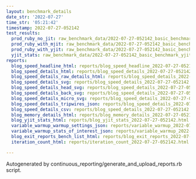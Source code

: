 ```yaml
---
layout: benchmark_details
date_str: '2022-07-27'
time_str: '05:21:42'
timestamp: 2022-07-27-052142
test_results:
  prod_ruby_no_jit: raw_benchmark_data/2022-07-27-052142_basic_benchmark_prod_ruby_no_jit.json
  prod_ruby_with_mjit: raw_benchmark_data/2022-07-27-052142_basic_benchmark_prod_ruby_with_mjit.json
  prod_ruby_with_yjit: raw_benchmark_data/2022-07-27-052142_basic_benchmark_prod_ruby_with_yjit.json
  yjit_stats: raw_benchmark_data/2022-07-27-052142_basic_benchmark_yjit_stats.json
reports:
  blog_speed_headline_html: reports/blog_speed_headline_2022-07-27-052142.html
  blog_speed_details_html: reports/blog_speed_details_2022-07-27-052142.html
  blog_speed_details_raw_details_html: reports/blog_speed_details_2022-07-27-052142.raw_details.html
  blog_speed_details_svg: reports/blog_speed_details_2022-07-27-052142.svg
  blog_speed_details_head_svg: reports/blog_speed_details_2022-07-27-052142.head.svg
  blog_speed_details_back_svg: reports/blog_speed_details_2022-07-27-052142.back.svg
  blog_speed_details_micro_svg: reports/blog_speed_details_2022-07-27-052142.micro.svg
  blog_speed_details_tripwires_json: reports/blog_speed_details_2022-07-27-052142.tripwires.json
  blog_speed_details_csv: reports/blog_speed_details_2022-07-27-052142.csv
  blog_memory_details_html: reports/blog_memory_details_2022-07-27-052142.html
  blog_yjit_stats_html: reports/blog_yjit_stats_2022-07-27-052142.html
  variable_warmup_warmup_settings_json: reports/variable_warmup_2022-07-27-052142.warmup_settings.json
  variable_warmup_stats_of_interest_json: reports/variable_warmup_2022-07-27-052142.stats_of_interest.json
  blog_exit_reports_bench_list_html: reports/blog_exit_reports_2022-07-27-052142.bench_list.html
  iteration_count_html: reports/iteration_count_2022-07-27-052142.html

---
```

Autogenerated by continuous_reporting/generate_and_upload_reports.rb script.
